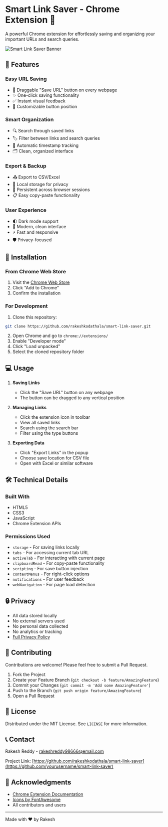# Smart Link Saver - Chrome Extension 🔖

A powerful Chrome extension for effortlessly saving and organizing your important URLs and search queries.

![Smart Link Saver Banner](icons/icon-128.png.png)

## 🌟 Features

### Easy URL Saving
- 📌 Draggable "Save URL" button on every webpage
- ✨ One-click saving functionality
- ✅ Instant visual feedback
- 🎯 Customizable button position

### Smart Organization
- 🔍 Search through saved links
- 🏷️ Filter between links and search queries
- 📅 Automatic timestamp tracking
- 🗂️ Clean, organized interface

### Export & Backup
- 📤 Export to CSV/Excel
- 💾 Local storage for privacy
- 🔄 Persistent across browser sessions
- 📋 Easy copy-paste functionality

### User Experience
- 🌓 Dark mode support
- 🎨 Modern, clean interface
- ⚡ Fast and responsive
- 🛡️ Privacy-focused

## 🚀 Installation

### From Chrome Web Store
1. Visit the [Chrome Web Store](your_chrome_web_store_link)
2. Click "Add to Chrome"
3. Confirm the installation

### For Development
1. Clone this repository:
```bash
git clone https://github.com/rakeshkodathala/smart-link-saver.git
```
2. Open Chrome and go to `chrome://extensions/`
3. Enable "Developer mode"
4. Click "Load unpacked"
5. Select the cloned repository folder

## 💻 Usage

1. **Saving Links**
   - Click the "Save URL" button on any webpage
   - The button can be dragged to any vertical position

2. **Managing Links**
   - Click the extension icon in toolbar
   - View all saved links
   - Search using the search bar
   - Filter using the type buttons

3. **Exporting Data**
   - Click "Export Links" in the popup
   - Choose save location for CSV file
   - Open with Excel or similar software

## 🛠️ Technical Details

### Built With
- HTML5
- CSS3
- JavaScript
- Chrome Extension APIs

### Permissions Used
- `storage` - For saving links locally
- `tabs` - For accessing current tab URL
- `activeTab` - For interacting with current page
- `clipboardRead` - For copy-paste functionality
- `scripting` - For save button injection
- `contextMenus` - For right-click options
- `notifications` - For user feedback
- `webNavigation` - For page load detection

## 🔒 Privacy

- All data stored locally
- No external servers used
- No personal data collected
- No analytics or tracking
- [Full Privacy Policy](link_to_privacy_policy)

## 🤝 Contributing

Contributions are welcome! Please feel free to submit a Pull Request.

1. Fork the Project
2. Create your Feature Branch (`git checkout -b feature/AmazingFeature`)
3. Commit your Changes (`git commit -m 'Add some AmazingFeature'`)
4. Push to the Branch (`git push origin feature/AmazingFeature`)
5. Open a Pull Request

## 📝 License

Distributed under the MIT License. See `LICENSE` for more information.

## 📞 Contact

Rakesh Reddy - [rakeshreddy98666@email.com](mailto:rakeshreddy98666@email.com)

Project Link: [https://github.com/rakeshkodathala/smart-link-saver](https://github.com/yourusername/smart-link-saver)

## 🙏 Acknowledgments

- [Chrome Extension Documentation](https://developer.chrome.com/docs/extensions/)
- [Icons by FontAwesome](https://fontawesome.com/)
- All contributors and users

---

Made with ❤️ by Rakesh